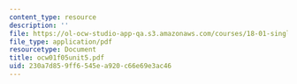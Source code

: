 ```yaml
---
content_type: resource
description: ''
file: https://ol-ocw-studio-app-qa.s3.amazonaws.com/courses/18-01-single-variable-calculus-fall-2005/230a7d859ff6545ea920c66e69e3ac46_ocw01f05unit5.pdf
file_type: application/pdf
resourcetype: Document
title: ocw01f05unit5.pdf
uid: 230a7d85-9ff6-545e-a920-c66e69e3ac46
---
```

